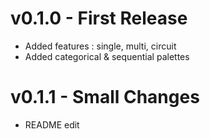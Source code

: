 # v0.1.0 - First Release


- Added features : single, multi, circuit
- Added categorical & sequential palettes


# v0.1.1 - Small Changes

- README edit